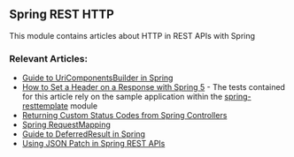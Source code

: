 ## Spring REST HTTP

This module contains articles about HTTP in REST APIs with Spring

### Relevant Articles:

- [Guide to UriComponentsBuilder in Spring](https://github.com/tomlxq/tutorials/spring-uricomponentsbuilder)
- [How to Set a Header on a Response with Spring 5](https://github.com/tomlxq/tutorials/spring-response-header) - The tests contained for this article rely on the sample application within the [spring-resttemplate](/spring-resttemplate) module
- [Returning Custom Status Codes from Spring Controllers](https://github.com/tomlxq/tutorials/spring-mvc-controller-custom-http-status-code)
- [Spring RequestMapping](https://github.com/tomlxq/tutorials/spring-requestmapping)
- [Guide to DeferredResult in Spring](https://github.com/tomlxq/tutorials/spring-deferred-result)
- [Using JSON Patch in Spring REST APIs](https://github.com/tomlxq/tutorials/spring-rest-json-patch)
